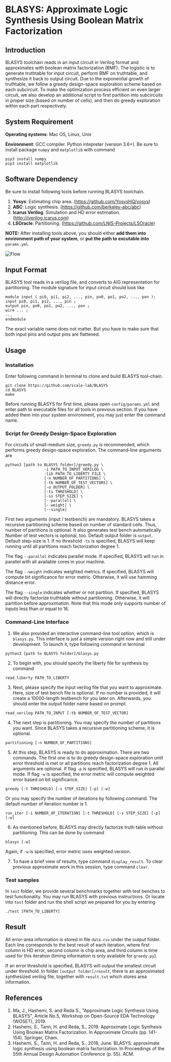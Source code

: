 # BLASYS: Approximate Logic Synthesis Using Boolean Matrix Factorization

## Introduction
BLASYS toolchain reads in an input circuit in Verilog format and approximates with boolean matrix factorization (BMF). The logistic is to generate truthtable for input circuit, perform BMF on truthtable, and synthesize it back to output circuit. Due to the exponential growth of truthtable, we follow a greedy design-space exploration scheme based on each subcircuit. To make the optimization process efficient on even larger circuit, we also develop an additional script to first partition into subcircuits in proper size (based on number of cells), and then do greedy exploration within each part respectively.


## System Requirement
**Operating systems**: Mac OS, Linux, Unix

**Environment**: GCC compiler. Python intepreter (version 3.6+). Be sure to install package ``numpy`` and ``matplotlib`` with command 
```
pip3 install numpy
pip3 install matplotlib
```

## Software Dependency
Be sure to install following tools before running BLASYS toolchain.
1. **Yosys**: Estimating chip area. (https://github.com/YosysHQ/yosys)
2. **ABC**: Logic synthesis. (https://github.com/berkeley-abc/abc)
3. **Icarus Verilog**: Simulation and HD error estimation. (http://iverilog.icarus.com)
4. **LSOracle**: Partitioning. (https://github.com/LNIS-Projects/LSOracle)

**NOTE:** After installing tools above, you should either **add them into environment path of your system**, or **put the path to excutable into** ``params.yml``.

![Flow](https://github.com/scale-lab/BLASYS/blob/master/doc/flow.png?raw=true)

## Input Format
BLASYS tool reads in a verilog file, and converts to AIG representation for partitioning. The module signature for input circuit should look like
```
module input ( pi0, pi1, pi2, ..., pin, po0, po1, po2, ..., pon );
input pi0, pi1, pi2, ..., pin ;
output pin, po0, po1, po2, ..., pon ;
wire ... ;
...
endmodule
```
The exact variable name does not matter. But you have to make sure that both input pins and output pins are flattened.

## Usage
### Installation
Enter following command in terminal to clone and build BLASYS tool-chain.
```
git clone https://github.com/scale-lab/BLASYS
cd BLASYS
make
```
Before running BLASYS for first time, please open ``config/params.yml`` and enter path to executable files for all tools in previous section. If you have added them into your system environment, you may just enter the command name.

### Script for Greedy Design-Space Exploration
For circuits of small-medium size, ``greedy.py`` is recommended, which performs greedy design-space exploration. The command-line arguments are
```
python3 [path to BLASYS folder]/greedy.py \
                 -i PATH_TO_INPUT_VERILOG \
                 -lib PATH_TO_LIBERTY_FILE \
                 [-n NUMBER_OF_PARTITIONS] \
                 [-tb NUMBER_OF_TEST_VECTORS] \
                 [-o OUTPUT_FOLDER] \
                 [-ts THRESHOLD] \
                 [-ss STEP_SIZE] \
                 [--parallel] \ 
                 [--weight] \
                 [--single]
```
First two arguments (input / testbench) are mandatory. BLASYS takes a recursive partitioning scheme based on number of standard cells. Thus, number of partitions is optional. It also generates test bench automatically. Number of test vectors is optional, too. Default output folder is ``output``. Default step-size is 1. If no threshold ``-ts`` is specified, BLASYS will keep running until all partitions reach factorization degree 1. 

The flag ``--parallel`` indicates parallel mode. If specified, BLASYS will run in parallel with all available cores in your machine.

The flag ``--weight`` indicates weighted metrics. If specified, BLASYS will compute bit significance for error metric. Otherwise, it will use hamming distance error.

The flag ``--single`` indicates whether or not partition. If specified, BLASYS will directly factorize truthtable without partitioning. Otherwise, it will partition before approximation. Note that this mode only supports number of inputs less than or equal to 16.

### Command-Line Interface
1. We also provided an interactive command-line tool option, which is ``blasys.py``. This interface is just a simple version right now and still under development. To launch it, type following command in terminal
````
python3 [path to BLASYS folder]/blasys.py
````
2. To begin with, you should specify the liberty file for synthesis by command
````
read_liberty PATH_TO_LIBERTY
````
3. Next, please specify the input verilog file that you want to approximate. Here, size of test bench file is optional. If no number is provided, it will create a 10000-length testbench for you later on. Afterwards, you should enter the output folder name based on prompt.
```
read_verilog PATH_TO_INPUT [-tb NUMBER_OF_TEST_VECTOR]
```
4. The next step is partitioning.  You may specify the number of partitions you want. Since BLASYS takes a recursive partitioning scheme, it is optional.
```
partitioning [-n NUMBER_OF_PARTITIONS]
```
5. At this step, BLASYS is ready to do approximation. There are two commands. The first one is to do greedy design-space exploration until error threshold is met or all partitions reach factorization degree 1. All arguments are optional. If flag ``-p`` is specified, BLASYS will run in parallel mode. If flag ``-w`` is specified, the error metric will compute weighted error based on bit significance.
```
greedy [-t THRESHOLD] [-s STEP_SIZE] [-p] [-w]
```
Or you may specify the number of iterations by following command. The default number of iteration number is 1.
```
run_iter [-i NUMBER_OF_ITERATION] [-t THRESHOLD] [-s STEP_SIZE] [-p] [-w]
```
6. As mentioned before, BLASYS may directly factorize truth table without partitioning. This can be done by command 
```
blasys [-w]
```
Again, if ``-w`` is specified, error metric uses weighted version.

7. To have a brief view of results, type command ``display_result``. To clear previous approximate work in this session, type command ``clear``.

### Test samples
In ``test`` folder, we provide several benchmarks together with test benches to test functionality. You may run BLASYS with previous instructions. Or locate into ``test`` folder and run the shell script we prepared for you by entering
```
./test [PATH_TO_LIBERTY]
```

## Result
All error-area information is stored in file ``data.csv`` under the output folder. Each line corresponds to the best result of each iteration, where first column is HD error, second column is chip area, and third column is time used for this iteration (timing information is only available for ``greedy.py``).

If an error threshold is specified, BLASYS will output the smallest circuit under threshold. In folder ``[output folder]/result``,  there is an approximated synthesized verilog file, together with ``result.txt`` which stores area information.

## References
1. Ma, J., Hashemi, S. and Reda S., "Approximate Logic Synthesis Using BLASYS", Article No.5, Workshop on Open-Source EDA Technology (WOSET), 2019.
2. Hashemi, S., Tann, H. and Reda, S., 2019. Approximate Logic Synthesis Using Boolean Matrix Factorization. In Approximate Circuits (pp. 141-154). Springer, Cham.
3. Hashemi, S., Tann, H. and Reda, S., 2018, June. BLASYS: approximate logic synthesis using boolean matrix factorization. In Proceedings of the 55th Annual Design Automation Conference (p. 55). ACM.
